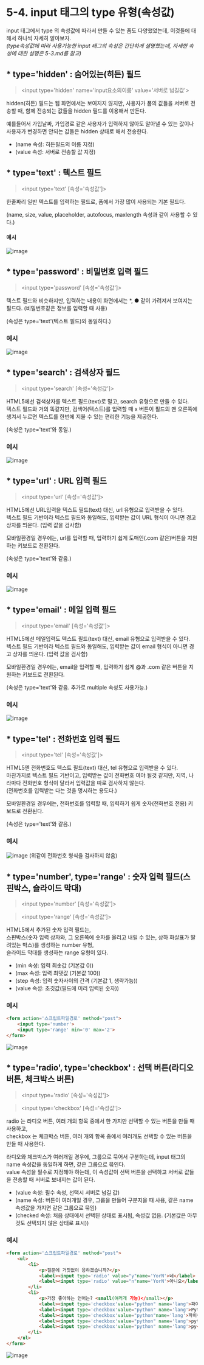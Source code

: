 # 5-4. input 태그의 type 유형(속성값) 
input 태그에서 type 의 속성값에 따라서 만들 수 있는 폼도 다양했었는데, 이것들에 대해서 하나씩 자세히 알아보자.  
*(type속성값에 따라 사용가능한 input 태그의 속성은 간단하게 셜명했는데, 자세한 속성에 대한 설명은 5-3.md를 참고)*

## * type='hidden' : 숨어있는(히든) 필드
> \<input type='hidden' name='input요소의이름' value='서버로 넘길값'>

hidden(히든) 필드는 웹 화면에서는 보여지지 않지만, 사용자가 폼의 값들을 서버로 전송할 때, 함께 전송되는 값들을 hidden 필드를 이용해서 만든다.

예를들어서 가입날짜, 가입경로 같은 사용자가 입력하지 않아도 알아낼 수 있는 값이나 사용자가 변경하면 안되는 값들은 hidden 상태로 해서 전송한다.

- (name 속성: 히든필드의 이름 지정)  
- (value 속성: 서버로 전송할 값 지정)

## * type='text' : 텍스트 필드
> \<input type='text' [속성='속성값']>

한줄짜리 일반 텍스트를 입력하는 필드로, 폼에서 가장 많이 사용되는 기본 필드다.

(name, size, value, placeholder, autofocus, maxlength 속성과 같이 사용할 수 있다.)  
#### 예시
![image](https://user-images.githubusercontent.com/48408417/80940168-e07f7f00-8e19-11ea-8f90-f309e6f228f6.png)


## * type='password' : 비밀번호 입력 필드
> \<input type='password' [속성='속성값']>

텍스트 필드와 비슷하지만, 입력하는 내용이 화면에서는 *, ● 같이 가려져서 보여지는 필드다. (비밀번호같은 정보를 입력할 때 사용)

(속성은 type='text'(텍스트 필드)와 동일하다.)
### 예시
![image](https://user-images.githubusercontent.com/48408417/80940316-66032f00-8e1a-11ea-8a61-71b468e498f1.png)


## * type='search' : 검색상자 필드
> \<input type='search' [속성='속성값']>

HTML5에선 검색상자를 텍스트 필드(text)로 말고, search 유형으로 만들 수 있다.  
텍스트 필드와 거의 똑같지만, 검색어(텍스트)를 입력할 때 x 버튼이 필드의 맨 오른쪽에 생겨서 누르면 텍스트를 한번에 지울 수 있는 편리한 기능을 제공한다.

(속성은 type='text'와 동일.)
### 예시
![image](https://user-images.githubusercontent.com/48408417/80940688-81226e80-8e1b-11ea-9924-2a1c92b9ce5c.png)


## * type='url' : URL 입력 필드
> \<input type='url' [속성='속성값']>

HTML5에선 URL입력을 텍스트 필드(text) 대신, url 유형으로 입력받을 수 있다.  
텍스트 필드 기반이라 텍스트 필드와 동일해도, 입력받는 값이 URL 형식이 아니면 경고 상자를 띄운다. (입력 값을 검사함)

모바일환경일 경우에는, url를 입력할 때, 입력하기 쉽게 도매인(.com 같은)버튼을 지원하는 키보드로 전환된다.

(속성은 type='text'와 같음.)
### 예시
![image](https://user-images.githubusercontent.com/48408417/80940936-0b6ad280-8e1c-11ea-9cbb-70053b3c8ffe.png)


## * type='email' : 메일 입력 필드
> \<input type='email' [속성='속성값']>

HTML5에선 메일입력도 텍스트 필드(text) 대신, email 유형으로 입력받을 수 있다.  
텍스트 필드 기반이라 텍스트 필드와 동일해도, 입력받는 값이 email 형식이 아니면 경고 상자를 띄운다. (입력 값을 검사함)

모바일환경일 경우에는, email을 입력할 때, 입력하기 쉽게 @과 .com 같은 버튼을 지원하는 키보드로 전환된다.

(속성은 type='text'와 같음. 추가로 multiple 속성도 사용가능.)
### 예시
![image](https://user-images.githubusercontent.com/48408417/80941525-a44e1d80-8e1d-11ea-82d4-999b082c9508.png)


## * type='tel' : 전화번호 입력 필드
> \<input type='tel' [속성='속성값']>

HTML5엔 전화번호도 텍스트 필드(text) 대신, tel 유형으로 입력받을 수 있다.  
마찬가지로 텍스트 필드 기반이고, 입력받는 값이 전화번호 여야 될것 같지만, 지역, 나라마다 전화번호 형식이 달라서 입력값을 따로 검사하지 않는다.  
(전화번호를 입력받는 다는 것을 명시하는 용도다.)

모바일환경일 경우에는, 전화번호를 입력할 때, 입력하기 쉽게 숫자(전화번호 전용) 키보드로 전환된다.

(속성은 type='text'와 같음.)
### 예시
![image](https://user-images.githubusercontent.com/48408417/80941798-52f25e00-8e1e-11ea-8ff4-ebee0593726e.png)
(위같이 전화번호 형식을 검사하지 않음)


## * type='number', type='range' : 숫자 입력 필드(스핀박스, 슬라이드 막대)
> \<input type='number' [속성='속성값']>  

> \<input type='range' [속성='속성값']>

HTML5에서 추가된 숫자 입력 필드는,  
스핀박스(숫자 입력 상자와, 그 오른쪽에 숫자를 올리고 내릴 수 있는, 상하 화살표가 딸려있는 박스)를 생성하는 number 유형,  
슬라이드 막대를 생성하는 range 유형이 있다.

- (min 속성: 입력 최솟값 (기본값 0))  
- (max 속성: 입력 최댓값 (기본값 100))
- (step 속성: 입력 숫자사이의 간격 (기본값 1, 생략가능))
- (value 속성: 초깃값(필드에 미리 입력된 숫자))

### 예시
```html
<form action='스크립트파일경로' method="post">
    <input type='number'>
    <input type='range' min='0' max='2'>
</form>
```
![image](https://user-images.githubusercontent.com/48408417/80942594-1d4e7480-8e20-11ea-8d7e-6433f2f137cc.png)


## * type='radio', type='checkbox' : 선택 버튼(라디오 버튼, 체크박스 버튼)
> \<input type='radio' [속성='속성값']>  

> \<input type='checkbox' [속성='속성값']>

radio 는 라디오 버튼, 여러 개의 항목 중에서 한 가지만 선택할 수 있는 버튼을 만들 때 사용하고,  
checkbox 는 체크박스 버튼, 여러 개의 항목 중에서 여러개도 선택할 수 있는 버튼을 만들 때 사용한다.

라디오와 체크박스가 여러개일 경우에, 그룹으로 묶어서 구분하는데, input 태그의 name 속성값을 동일하게 하면, 같은 그룹으로 묶인다.  
value 속성을 필수로 지정해야 하는데, 이 속성값이 선택 버튼을 선택하고 서버로 값들을 전송할 때 서버로 보내지는 값이 된다.

- (value 속성: 필수 속성, 선택시 서버로 넘길 값)
- (name 속성: 버튼이 여러개일 경우, 그룹을 만들어 구분지을 때 사용, 같은 name 속성값을 가지면 같은 그룹으로 묶임)  
- (checked 속성: 처음 상태에서 선택된 상태로 표시됨, 속성값 없음. (기본값은 아무것도 선택되지 않은 상태로 표시))

### 예시
```html
<form action='스크립트파일경로' method="post">
    <ul>
        <li>
            <p>질문에 거짓없이 응하겠습니까?</p>
            <label><input type='radio' value="y"name='YorN'>네</label>
            <label><input type='radio' value="n"name='YorN'>아니오</label>
        </li>
        <li>
            <p>가장 좋아하는 언어는? <small(여러개 가능)</small></p>
            <label><input type='checkbox'value="python" name='lang'>파이썬<label>
            <label><input type='checkbox'value="python" name='lang'>Python<label>
            <label><input type='checkbox'value="python"name='lang'>파이썬언어</label>
            <label><input type='checkbox'value="python" name='lang'>python<label>
            <label><input type='checkbox'value="python" name='lang'>py</label>
        </li>
    </ul>
</form>    
```
![image](https://user-images.githubusercontent.com/48408417/80943701-c6966a00-8e22-11ea-8d93-6a7a2a5c850b.png)
